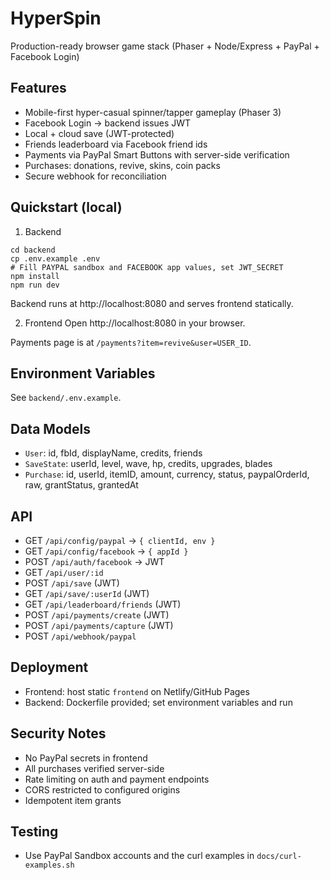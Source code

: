 # HyperSpin

Production-ready browser game stack (Phaser + Node/Express + PayPal + Facebook Login)

## Features
- Mobile-first hyper-casual spinner/tapper gameplay (Phaser 3)
- Facebook Login -> backend issues JWT
- Local + cloud save (JWT-protected)
- Friends leaderboard via Facebook friend ids
- Payments via PayPal Smart Buttons with server-side verification
- Purchases: donations, revive, skins, coin packs
- Secure webhook for reconciliation

## Quickstart (local)

1) Backend
```
cd backend
cp .env.example .env
# Fill PAYPAL sandbox and FACEBOOK app values, set JWT_SECRET
npm install
npm run dev
```
Backend runs at http://localhost:8080 and serves frontend statically.

2) Frontend
Open http://localhost:8080 in your browser.

Payments page is at `/payments?item=revive&user=USER_ID`.

## Environment Variables
See `backend/.env.example`.

## Data Models
- `User`: id, fbId, displayName, credits, friends
- `SaveState`: userId, level, wave, hp, credits, upgrades, blades
- `Purchase`: id, userId, itemID, amount, currency, status, paypalOrderId, raw, grantStatus, grantedAt

## API
- GET `/api/config/paypal` -> `{ clientId, env }`
- GET `/api/config/facebook` -> `{ appId }`
- POST `/api/auth/facebook` -> JWT
- GET `/api/user/:id`
- POST `/api/save` (JWT)
- GET `/api/save/:userId` (JWT)
- GET `/api/leaderboard/friends` (JWT)
- POST `/api/payments/create` (JWT)
- POST `/api/payments/capture` (JWT)
- POST `/api/webhook/paypal`

## Deployment
- Frontend: host static `frontend` on Netlify/GitHub Pages
- Backend: Dockerfile provided; set environment variables and run

## Security Notes
- No PayPal secrets in frontend
- All purchases verified server-side
- Rate limiting on auth and payment endpoints
- CORS restricted to configured origins
- Idempotent item grants

## Testing
- Use PayPal Sandbox accounts and the curl examples in `docs/curl-examples.sh`